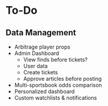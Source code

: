 # To-Do 

## Data Management
- Arbitrage player props
- Admin Dashboard
    - View finds before tickets?
    - User data
    - Create tickets
    - Approve articles before posting
- Multi-sportsbook odds comparison
- Personalized dashboard
- Custom watchlists & notifications


